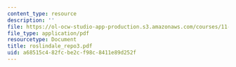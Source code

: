 ```yaml
---
content_type: resource
description: ''
file: https://ol-ocw-studio-app-production.s3.amazonaws.com/courses/11-439-revitalizing-urban-main-streets-hyde-jackson-square-roslindale-square-boston-spring-2005/a68515c482fcbe2cf98c8411e89d252f_roslindale_repo3.pdf
file_type: application/pdf
resourcetype: Document
title: roslindale_repo3.pdf
uid: a68515c4-82fc-be2c-f98c-8411e89d252f
---
```

